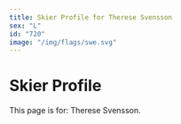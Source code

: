 ```yaml
---
title: Skier Profile for Therese Svensson
sex: "L"
id: "720"
image: "/img/flags/swe.svg" 
---
```


# Skier Profile

This page is for: Therese Svensson.
    